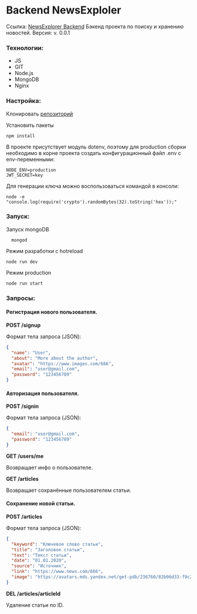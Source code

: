 # Backend NewsExploler

Ссылка: [NewsExplorer Backend](https://api.newsexp.ml/ "NewsExplorer Backend")
Бэкенд проекта по поиску и хранению новостей.
Версия: v. 0.0.1

### Технологии: 
- JS
- GIT
- Node.js
- MongoDB
- Nginx

### Настройка:

Клонировать [репозиторий](https://github.com/InInferno/news-explorer-api.git)

Установить пакеты

    npm install
    
В проекте присутствует модуль dotenv, поэтому для production сборки необходимо в корне проекта создать конфигурационный файл .env с env-переменными:

    NODE_ENV=production
    JWT_SECRET=key

Для генерации ключа можно воспользоваться командой в консоли:

    node -e "console.log(require('crypto').randomBytes(32).toString('hex'));"

### Запуск:

Запуск mongoDB

      mongod
      
Режим разработки с hotreload

    node run dev
    
Режим production

    node run start

### Запросы:

#### Регистрация нового пользователя.
**POST /signup**

Формат тела запроса (JSON):
```json
{
  "name": "User",
  "about": "More about the author",
  "avatar": "https://www.images.com/666",
  "email": "user@gmail.com",
  "password": "123456789"
}
```


#### Авторизация пользователя.
**POST /signin**

Формат тела запроса (JSON):
```json
{
  "email": "user@gmail.com",
  "password": "123456789"
}
```


**GET /users/me**

Возвращает инфо о пользователе.


**GET /articles**

Возвращает сохранённые пользователем статьи.


#### Сохранение новой статьи.

**POST /articles**

Формат тела запроса (JSON):
```json
{
  "keyword": "Ключевое слово статьи",
  "title": "Заголовок статьи",
  "text": "Текст статьи",
  "date": "01.01.2020",
  "source": "Источник",
  "link": "https://www.news.com/666",
  "image": "https://avatars.mds.yandex.net/get-pdb/236760/82b06d33-f9c2-4066-9565-6da432bae2c5/orig"
}
```


**DEL /articles/articleId**

Удаление статьи по ID.
